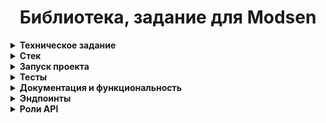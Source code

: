 <h1 align="center">Библиотека, задание для Modsen</h1>

<details>
 <summary><strong>
  Техническое задание
</strong></summary>

#### ЗАДАНИЕ:

* Разработать CRUD(Create/Read/Update/Delete) Web API для имитации библиотеки.

</details>

<details>
 <summary><strong>
  Стек
</strong></summary>

#### При разработке были использованы:

* Java 21
* Gradle 8.9
* Spring Boot 3.4.1
* PostgreSQL
* Kafka
* Spring Cloud Feign Client
* Mapstruct
* Jsonwebtoken
* Liquibase
* Junit 5
* SpringDoc Open API
* Docker

</details>

<details>
 <summary><strong>
  Запуск проекта
</strong></summary>

#### Запуск приложения в Docker:

* В корне проекта находится `docker-compose.yml` файл, который нужно запустить
  командой ```docker-compose up --build -d```.

</details>

<details>
 <summary><strong>
  Тесты
</strong></summary>

* В микросервисах реализованы unit тесты (покрытие сервисного слоя 100%).
* Запустить тесты можно с помощью команды ```./gradlew test```, находясь в одном из микросервисов.

</details>

<details>
 <summary><strong>
  Документация и функциональность
</strong></summary>

### Разработаны три микросервиса, которые взаимодействуют между собой с помощью kafka и feign client:

* #### Auth-service - сервис хранения пользователей, регистрации и аутентификации.
    * Swagger-Документация: `http://localhost:8082/swagger-ui/index.html`
    * service-url: `http://localhost:8082/api/v1`, database-url: `jdbc:postgresql://localhost:5445/users_db`
    * Использует `Spring Security`.

* #### Book-storage-service - сервис хранения книг и содержащий функционал взаимодействия с книгами (создание, получение страницы, получение по id/ISBN, изменение, удаление)
    * Swagger-Документация: `http://localhost:8081/swagger-ui/index.html`
    * service-url: `http://localhost:8081/api/v1`, database-url: `jdbc:postgresql://localhost:5444/book_storage_db`
    * Использует `Spring Security`: с bearer токеном из запроса идет в `Auth-service` с помощью `Feign Client` и
      получается информацию о роли пользователя.
    * Является `Kafka-producer`: при создании или удалении книги отправляет запрос через Kafka в сервис `Book-tracker`.

* #### Book-tracker-service - сервис хранения информации о статусе книг.
    * Swagger-Документация: `http://localhost:8083/swagger-ui/index.html`
    * service-url: `http://localhost:8083/api/v1`, database-url: `jdbc:postgresql://localhost:5446/book_tracker_db`
    * Является `Kafka-consumer`: Слушает `Book-storage-service` и выполняет запросы на создание и удаление информации о
      статусах книг.

</details>

<details>
 <summary><strong>
  Эндпоинты
</strong></summary>

После запуска приложения можно ознакомится с его функционалом и эндпоинтами:

* В корне проекта находится файл `library-doc.json`, который можно испортировать в Postman. Важно учитывать, что порты в
  эндпоинтах зависят от портов в `.env` файле.
* Подробная информация представлена в swagger-документация:
    * `http://localhost:8082/swagger-ui/index.html` - auth-service документация
    * `http://localhost:8081/swagger-ui/index.html` - book-storage-service документация
    * `http://localhost:8083/swagger-ui/index.html` - book-tracker-service документация

</details>

<details>
 <summary><strong>
  Роли API
</strong></summary>

* Для полноценной работы необходимо получить Bearer Token с помощью отправки `POST` запроса на эндпоинт:
  `http://localhost:8082/api/v1/auth/sign-in`. В теле запроса нужно передать `username` и `password`.
* В приложении определены следующие пользователи по умолчанию:
    * Роль `ADMIN`: login `admin`, password `admin`
    * Роль `USER`: login `user`, password `user`

</details>